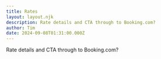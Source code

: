 ```yaml
---
title: Rates
layout: layout.njk
description: Rate details and CTA through to Booking.com?
author: Tim
date: 2024-09-08T01:31:00.000Z
---
```

Rate details and CTA through to Booking.com?
